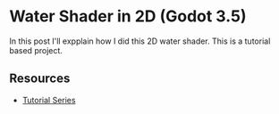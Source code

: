 # Water Shader in 2D (Godot 3.5)
In this post I'll expplain how I did this 2D water shader. This is a tutorial based project.

<h2>Resources</h2>
<ul>
    <li><a href="https://www.youtube.com/watch?v=xoyk_A0RSpI&list=PLhqJJNjsQ7KHqNMYmTwtsYTeTrqrRP_fP&index=1">Tutorial Series</li>
</ul>
